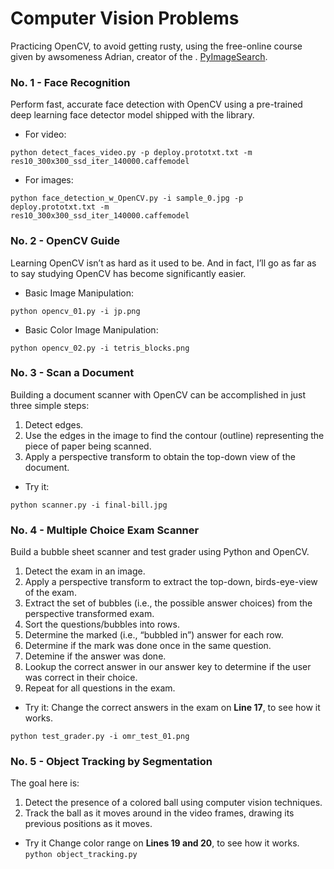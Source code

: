 # Computer Vision Problems

Practicing OpenCV, to avoid getting rusty, using the free-online course given by awsomeness Adrian, creator of the . [PyImageSearch](https://www.pyimagesearch.com).

### No. 1 -  Face Recognition
Perform fast, accurate face detection with OpenCV using a pre-trained deep learning face detector model shipped with the library.

- For video:

<code>python detect_faces_video.py -p deploy.prototxt.txt -m res10_300x300_ssd_iter_140000.caffemodel</code>

- For images:

<code>python face_detection_w_OpenCV.py -i sample_0.jpg -p deploy.prototxt.txt -m res10_300x300_ssd_iter_140000.caffemodel</code>

### No. 2 -  OpenCV Guide
Learning OpenCV isn’t as hard as it used to be. And in fact, I’ll go as far as to say studying OpenCV has become significantly easier.

- Basic Image Manipulation:

<code>python opencv_01.py -i jp.png</code>

- Basic Color Image Manipulation:

<code>python opencv_02.py -i tetris_blocks.png</code>


### No. 3 -  Scan a Document
Building a document scanner with OpenCV can be accomplished in just three simple steps:
1. Detect edges.
2. Use the edges in the image to find the contour (outline) representing the piece of paper being scanned.
3. Apply a perspective transform to obtain the top-down view of the document.

- Try it:

<code>python scanner.py -i final-bill.jpg</code>

### No. 4 -  Multiple Choice Exam Scanner
Build a bubble sheet scanner and test grader using Python and OpenCV.
1. Detect the exam in an image.
2. Apply a perspective transform to extract the top-down, birds-eye-view of the exam.
3. Extract the set of bubbles (i.e., the possible answer choices) from the perspective transformed exam.
4. Sort the questions/bubbles into rows.
5. Determine the marked (i.e., “bubbled in”) answer for each row.
6. Determine if the mark was done once in the same question.
7. Detemine if the answer was done.
8. Lookup the correct answer in our answer key to determine if the user was correct in their choice.
9. Repeat for all questions in the exam.

- Try it:
Change the correct answers in the exam on **Line 17**, to see how it works.

<code>python test_grader.py -i omr_test_01.png</code>

### No. 5 -  Object Tracking by Segmentation
The goal here is:
1. Detect the presence of a colored ball using computer vision techniques.
2. Track the ball as it moves around in the video frames, drawing its previous positions as it moves.

- Try it
Change color range on **Lines 19 and 20**, to see how it works.
<code>python object_tracking.py</code>